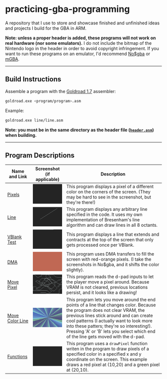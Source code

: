 # practicing-gba-programming
A repository that I use to store and showcase finished and unfinished ideas and projects I build for the GBA in ARM.

**Note: unless a proper header is added, these programs will not work on real hardware (nor some emulators).**
I do not include the bitmap of the Nintendo logo in the header in order to avoid copyright infringement.
If you want to run these programs on an emulator, I'd recommend [No$gba](https://problemkaputt.de/gba.htm) or [mGBA](https://mgba.io/).

---

## Build Instructions

Assemble a program with the [Goldroad 1.7](https://www.gbadev.org/tools.php?showinfo=192) assembler:
```sh
goldroad.exe <program/program>.asm
```
Example:
```sh
goldroad.exe line/line.asm
```
**Note: you must be in the same directory as the header file ([`header.asm`](header.asm)) when building.**

---

## Program Descriptions

Name and Link | Screenshot (if applicable) | Description
------------- | -------------------------- | -----------
[Pixels](pixels) | ![pixels screenshot](pixels/screenshot.png) | This program displays a pixel of a different color on the corners of the screen. (They may be hard to see in the screenshot, but they're there!)
[Line](line) | ![line screenshot](line/screenshot.png) | This program displays any arbitrary line specified in the code. It uses my own implementation of Bresenham's line algorithm and can draw lines in all 8 octants.
[VBlank Test](vblank_test) | ![vblank_test screenshot](vblank_test/screenshot.png) | This program displays a line that extends and contracts at the top of the screen that only gets processed once per VBlank.
[DMA](dma) | ![dma screenshot](dma/screenshot.png) | This program uses DMA transfers to fill the screen with red-orange pixels. (I take the screenshots in No$gba, and it shifts the color slightly).
[Move Pixel](move_pixel) | ![move_pixel screenshot](move_pixel/screenshot.png) | This program reads the d-pad inputs to let the player move a pixel around. Because VRAM is not cleared, previous locations persist, and it looks like a drawing!
[Move Color Line](move_color_line) | ![move_color_line screenshot](move_color_line/screenshot.png) | This program lets you move around the end points of a line that changes color. Because the program does not clear VRAM, the previous lines stick around and can create cool patterns (I actually want to look more into these patters; they're so interesting!). Pressing 'A' or 'B' lets you select which end of the line gets moved with the d-pad.
[Functions](functions) | ![functions screenshot](functions/screenshot.png) | This program uses a `drawPixel` function writen in the program to draw pixels of a specified color in a specified x and y coordinate on the screen. This example draws a red pixel at (10,20) and a green pixel at (20,10).
